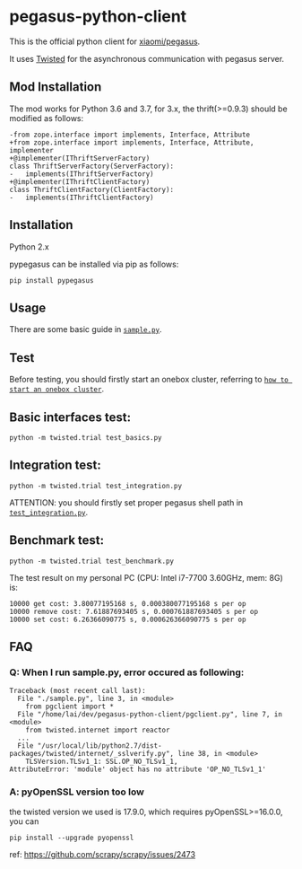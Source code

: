 pegasus-python-client
=====================

This is the official python client for [xiaomi/pegasus](https://github.com/XiaoMi/pegasus).

It uses [Twisted](http://twistedmatrix.com) for the asynchronous communication with pegasus server.

Mod Installation
------------
The mod works for Python 3.6 and 3.7, for 3.x, the thrift(>=0.9.3) should be modified as follows:

```
-from zope.interface import implements, Interface, Attribute
+from zope.interface import implements, Interface, Attribute, implementer
+@implementer(IThriftServerFactory)
class ThriftServerFactory(ServerFactory):
-   implements(IThriftServerFactory)
+@implementer(IThriftClientFactory)
class ThriftClientFactory(ClientFactory):
-   implements(IThriftClientFactory)
```

Installation
------------
Python 2.x

pypegasus can be installed via pip as follows:

`pip install pypegasus`

Usage
-----
There are some basic guide in  [`sample.py`](sample.py).

Test
----
Before testing, you should firstly start an onebox cluster, referring to [`how to start an onebox cluster`](https://github.com/XiaoMi/pegasus/wiki/%E4%BD%93%E9%AA%8Conebox%E9%9B%86%E7%BE%A4).

## Basic interfaces test:

`python -m twisted.trial test_basics.py`

## Integration test:

`python -m twisted.trial test_integration.py`

ATTENTION: you should firstly set proper pegasus shell path in [`test_integration.py`](test_integration.py#L10).

## Benchmark test:

`python -m twisted.trial test_benchmark.py`

The test result on my personal PC (CPU: Intel i7-7700 3.60GHz, mem: 8G) is:
```
10000 get cost: 3.80077195168 s, 0.000380077195168 s per op
10000 remove cost: 7.61887693405 s, 0.000761887693405 s per op
10000 set cost: 6.26366090775 s, 0.000626366090775 s per op
```
FAQ
---
### Q: When I run sample.py, error occured as following:
```
Traceback (most recent call last):
  File "./sample.py", line 3, in <module>
    from pgclient import *
  File "/home/lai/dev/pegasus-python-client/pgclient.py", line 7, in <module>
    from twisted.internet import reactor
  ...
  File "/usr/local/lib/python2.7/dist-packages/twisted/internet/_sslverify.py", line 38, in <module>
    TLSVersion.TLSv1_1: SSL.OP_NO_TLSv1_1,
AttributeError: 'module' object has no attribute 'OP_NO_TLSv1_1'
```
### A: pyOpenSSL version too low
the twisted version we used is 17.9.0, which requires pyOpenSSL>=16.0.0, you can

`pip install --upgrade pyopenssl`

ref: https://github.com/scrapy/scrapy/issues/2473
